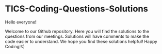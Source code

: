# TICS-Coding-Questions-Solutions

Hello everyone! 

Welcome to our Github repository. Here you will find the solutions to the questions from our meetings. Solutions will have comments to make the code easier to understand. We hope you find these solutions helpful! Happy Coding!!:)

